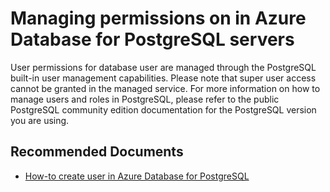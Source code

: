 <properties
	pageTitle="Managing permissions in Azure Database for PostgreSQL servers"
	description="Managing permissions in Azure Database for PostgreSQL servers"
	service="microsoft.dbforpostgresql"
	resource="servers"
	authors="jan-eng"
    ms.author="janeng"
	displayOrder="12"
	selfHelpType="resource"
	supportTopicIds="32639989"
	resourceTags="servers, databases"
	productPesIds="16222"
	cloudEnvironments="MoonCake"
	articleId="5059d4ef-9770-4f1a-8c26-7273ca5ec32c"
/>

# Managing permissions on in Azure Database for PostgreSQL servers

User permissions for database user are managed through the PostgreSQL built-in user management capabilities. Please note that super user access cannot be granted in the managed service. For more information on how to manage users and roles in PostgreSQL, please refer to the public PostgreSQL community edition documentation for the PostgreSQL version you are using.

## **Recommended Documents**

* [How-to create user in Azure Database for PostgreSQL](https://docs.azure.cn/postgresql/howto-create-users)
